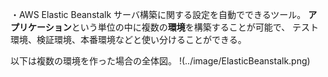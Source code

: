 ・AWS Elastic Beanstalk
サーバ構築に関する設定を自動でできるツール。
**アプリケーション**という単位の中に複数の**環境**を構築することが可能で、
テスト環境、検証環境、本番環境などと使い分けることができる。

以下は複数の環境を作った場合の全体図。
!(../image/ElasticBeanstalk.png)